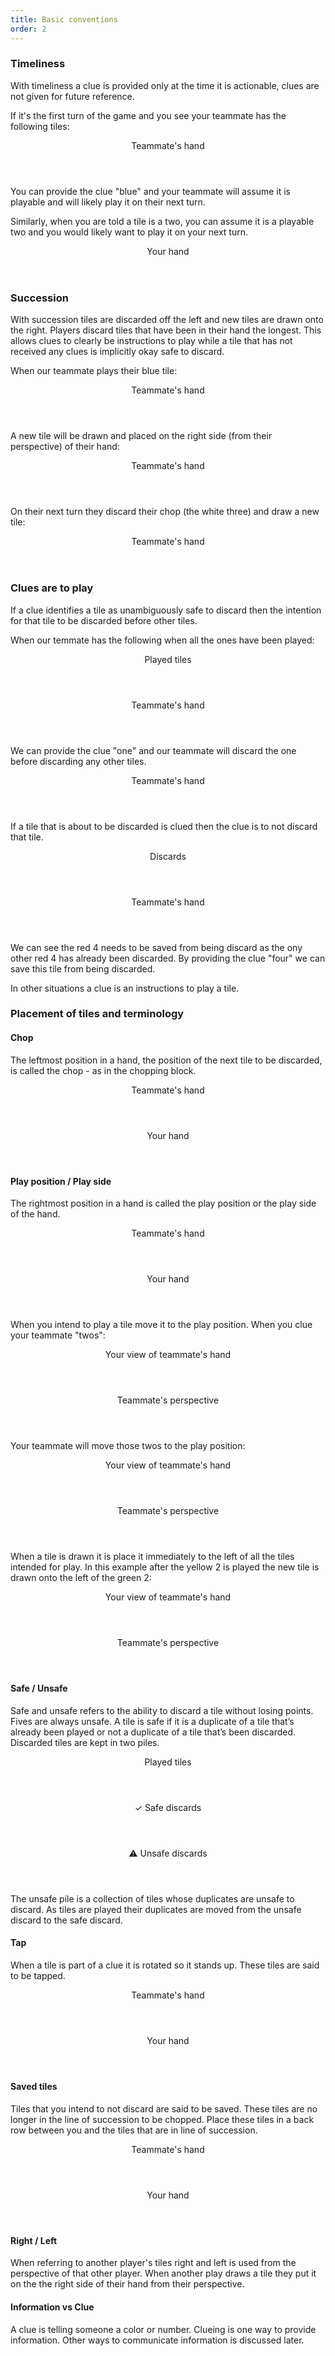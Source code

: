 ```yaml
---
title: Basic conventions
order: 2
---
```


### Timeliness

With timeliness a clue is provided only at the time it is actionable, clues are not given for future reference.

If it's the first turn of the game and you see your teammate has the following tiles:

<game>
  <hand>
    <header>Teammate's hand</header>
    <tiles>
      <tile color="yellow" rank="2"></tile>
      <tile color="green" rank="2"></tile>
      <tile color="red" rank="4"></tile>
      <tile color="blue" rank="1"><highlighted></highlighted></tile>
      <tile color="white" rank="3"></tile>
    </tiles>
  </hand>
</game>

You can provide the clue "blue" and your teammate will assume it is playable and will likely play it on their next turn.

Similarly, when you are told a tile is a two, you can assume it is a playable two and you would likely want to play it on your next turn.

<game>
  <hand>
    <header>Your hand</header>
    <tiles>
      <tile hidden></tile>
      <tile hidden></tile>
      <tile hidden><highlighted></highlighted></tile>
      <tile hidden></tile>
      <tile hidden></tile>
    </tiles>
  </hand>
</game>

### Succession

With succession tiles are discarded off the left and new tiles are drawn onto the right. Players discard tiles that have been in their hand the longest. This allows clues to clearly be instructions to play while a tile that has not received any clues is implicitly okay safe to discard.

When our teammate plays their blue tile:

<game>
  <hand>
    <header>Teammate's hand</header>
    <tiles>
      <tile color="yellow" rank="2"></tile>
      <tile color="green" rank="2"></tile>
      <tile color="red" rank="4"></tile>
      <tile color="blue" rank="1"><highlighted></highlighted></tile>
      <tile color="white" rank="3"></tile>
    </tiles>
  </hand>
</game>

A new tile will be drawn and placed on the right side (from their perspective) of their hand:

<game>
  <hand>
    <header>Teammate's hand</header>
    <tiles>
      <tile color="rainbow" rank="1"></tile>
      <tile color="yellow" rank="2"></tile>
      <tile color="green" rank="2"></tile>
      <tile color="red" rank="4"></tile>
      <tile color="white" rank="3"></tile>
    </tiles>
  </hand>
</game>

On their next turn they discard their chop (the white three) and draw a new tile:

<game>
  <hand>
    <header>Teammate's hand</header>
    <tiles>
      <tile color="rainbow" rank="4"></tile>
      <tile color="rainbow" rank="1"></tile>
      <tile color="yellow" rank="2"></tile>
      <tile color="green" rank="2"></tile>
      <tile color="red" rank="4"></tile>
    </tiles>
  </hand>
</game>

### Clues are to play

If a clue identifies a tile as unambiguously safe to discard then the intention for that tile to be discarded before other tiles.

When our temmate has the following when all the ones have been played:

<game>
  <pile>
    <header>Played tiles</header>
    <tiles>
      <tile color="yellow" rank="1"></tile>
      <tile color="yellow" rank="2"></tile>
      <tile color="yellow" rank="3"></tile>
      <tile color="yellow" rank="4"></tile>
    </tiles>
    <tiles>
      <tile color="blue" rank="1"></tile>
      <tile color="blue" rank="2"></tile>
      <tile color="blue" rank="3"></tile>
    </tiles>
    <tiles>
      <tile color="red" rank="1"></tile>
    </tiles>
    <tiles>
      <tile color="white" rank="1"></tile>
    </tiles>
    <tiles>
      <tile color="rainbow" rank="1"></tile>
    </tiles>
  </pile>
  
  <hand>
    <header>Teammate's hand</header>
    <tiles>
      <tile color="rainbow" rank="4"></tile>
      <tile color="rainbow" rank="1"></tile>
      <tile color="yellow" rank="2"></tile>
      <tile color="green" rank="2"></tile>
      <tile color="red" rank="4"></tile>
    </tiles>
  </hand>
</game>

We can provide the clue "one" and our teammate will discard the one before discarding any other tiles.

<game>
  <hand>
    <header>Teammate's hand</header>
    <tiles>
      <tile color="rainbow" rank="4"></tile>
      <tile color="rainbow" rank="1"></tile>
      <tile color="yellow" rank="2"></tile>
      <tile color="green" rank="2"></tile>
      <tile color="red" rank="4"></tile>
    </tiles>
  </hand>
</game>

If a tile that is about to be discarded is clued then the clue is to not discard that tile.

<game>
  <pile>
    <header>Discards</header>
    <tiles>
      <tile color="yellow" rank="4"></tile>
    </tiles>
    <tiles>
      <tile color="blue" rank="3"></tile>
    </tiles>
    <tiles>
      <tile color="red" rank="1"></tile>
      <tile color="red" rank="4"></tile>
    </tiles>
    <tiles>
      <tile color="white" rank="1"></tile>
    </tiles>
    <tiles>
      <tile color="rainbow" rank="1"></tile>
    </tiles>
  </pile>

  <hand>
    <header>Teammate's hand</header>
    <tiles>
      <tile color="blue" rank="1"></tile>
      <tile color="red" rank="1"></tile>
      <tile color="yellow" rank="2"></tile>
      <tile color="green" rank="2"></tile>
      <tile color="red" rank="4"></tile>
    </tiles>
  </hand>
</game>

We can see the red 4 needs to be saved from being discard as the ony other red 4 has already been discarded. By providing the clue "four" we can save this tile from being discarded.

In other situations a clue is an instructions to play a tile.

### Placement of tiles and terminology

#### Chop
The leftmost position in a hand, the position of the next tile to be discarded, is called the chop - as in the chopping block.

<game>
  <hand>
    <header>Teammate's hand</header>
    <tiles>
      <tile color="blue" rank="1"></tile>
      <tile color="red" rank="1"></tile>
      <tile color="yellow" rank="2"></tile>
      <tile color="green" rank="2"></tile>
      <tile color="red" rank="4"><highlighted></highlighted></tile>
    </tiles>
  </hand>
  
  <hand>
    <header>Your hand</header>
    <tiles>
      <tile hidden><highlighted></highlighted></tile>
      <tile hidden></tile>
      <tile hidden></tile>
      <tile hidden></tile>
      <tile hidden></tile>
    </tiles>
  </hand>
</game>

#### Play position / Play side
The rightmost position in a hand is called the play position or the play side of the hand.

<game>
  <hand>
    <header>Teammate's hand</header>
    <tiles>
      <tile color="blue" rank="1"><highlighted></highlighted></tile>
      <tile color="red" rank="1"></tile>
      <tile color="yellow" rank="2"></tile>
      <tile color="green" rank="2"></tile>
      <tile color="red" rank="4"></tile>
    </tiles>
  </hand>
  
  <hand>
    <header>Your hand</header>
    <tiles>
      <tile hidden></tile>
      <tile hidden></tile>
      <tile hidden></tile>
      <tile hidden></tile>
      <tile hidden><highlighted></highlighted></tile>
    </tiles>
  </hand>
</game>

When you intend to play a tile move it to the play position. When you clue your teammate "twos":

<game>
  <hand>
    <header>Your view of teammate's hand</header>
    <tiles>
      <tile color="blue" rank="1"></tile>
      <tile color="red" rank="1"></tile>
      <tile color="yellow" rank="2"><highlighted></highlighted></tile>
      <tile color="green" rank="2"><highlighted></highlighted></tile>
      <tile color="red" rank="4"></tile>
    </tiles>
  </hand>

  <hand>
    <header>Teammate's perspective</header>
    <tiles>
      <tile hidden></tile>
      <tile hidden><highlighted></highlighted></tile>
      <tile hidden><highlighted></highlighted></tile>
      <tile hidden></tile>
      <tile hidden></tile>
    </tiles>
  </hand>
</game>

Your teammate will move those twos to the play position:

<game>
  <hand>
    <header>Your view of teammate's hand</header>
    <tiles>
      <tile color="yellow" rank="2" tapped><highlighted></highlighted></tile>
      <tile color="green" rank="2" tapped><highlighted></highlighted></tile>
      <tile color="blue" rank="1"></tile>
      <tile color="red" rank="1"></tile>
      <tile color="red" rank="4"></tile>
    </tiles>
  </hand>

  <hand>
    <header>Teammate's perspective</header>
    <tiles>
      <tile hidden></tile>
      <tile hidden></tile>
      <tile hidden></tile>
      <tile hidden tapped><highlighted></highlighted></tile>
      <tile hidden tapped><highlighted></highlighted></tile>
    </tiles>
  </hand>
</game>

When a tile is drawn it is place it immediately to the left of all the tiles intended for play. In this example after the yellow 2 is played the new tile is drawn onto the left of the green 2:

<game>
  <hand>
    <header>Your view of teammate's hand</header>
    <tiles>
      <tile color="green" rank="2" tapped></tile>
      <tile color="rainbow" rank="3"><highlighted></highlighted></tile>
      <tile color="blue" rank="1"></tile>
      <tile color="red" rank="1"></tile>
      <tile color="red" rank="4"></tile>
    </tiles>
  </hand>

  <hand>
    <header>Teammate's perspective</header>
    <tiles>
      <tile hidden></tile>
      <tile hidden></tile>
      <tile hidden></tile>
      <tile hidden><highlighted></highlighted></tile>
      <tile hidden tapped></tile>
    </tiles>
  </hand>
</game>

#### Safe / Unsafe
Safe and unsafe refers to the ability to discard a tile without losing points. Fives are always unsafe. A tile is safe if it is a duplicate of a tile that’s already been played or not a duplicate of a tile that’s been discarded. Discarded tiles are kept in two piles.
 
 <game>
   <pile>
     <header>Played tiles</header>
     <tiles>
       <tile color="yellow" rank="1"></tile>
     </tiles>
     <tiles>
       <tile color="blue" rank="1"></tile>
     </tiles>
     <tiles>
       <tile color="red" rank="1"></tile>
       <tile color="red" rank="2"></tile>
     </tiles>
   </pile>
 
   <pile>
     <header>✓ Safe discards</header>
     <tiles>
       <tile color="yellow" rank="1"></tile>
     </tiles>
     <tiles>
       <tile color="red" rank="2"></tile>
     </tiles>
   </pile>

   <pile>
     <header>⚠ Unsafe discards</header>
     <tiles>
       <tile color="yellow" rank="4"></tile>
     </tiles>
     <tiles>
       <tile color="red" rank="3"></tile>
       <tile color="red" rank="4"></tile>
     </tiles>
   </pile>
 </game>

 
 The unsafe pile is a collection of tiles whose duplicates are unsafe to discard. As tiles are played their duplicates are moved from the unsafe discard to the safe discard.

#### Tap

When a tile is part of a clue it is rotated so it stands up. These tiles are said to be tapped.

<game>
  <hand>
    <header>Teammate's hand</header>
    <tiles>
      <tile color="blue" rank="1"></tile>
      <tile color="red" rank="1"></tile>
      <tile color="yellow" rank="2" tapped></tile>
      <tile color="green" rank="2" tapped></tile>
      <tile color="red" rank="4"></tile>
    </tiles>
  </hand>
  
  <hand>
    <header>Your hand</header>
    <tiles>
      <tile hidden></tile>
      <tile hidden tapped></tile>
      <tile hidden></tile>
      <tile hidden></tile>
      <tile hidden></tile>
    </tiles>
  </hand>
</game>

#### Saved tiles

Tiles that you intend to not discard are said to be saved. These tiles are no longer in the line of succession to be chopped. Place these tiles in a back row between you and the tiles that are in line of succession.

<game>
  <hand>
    <header>Teammate's hand</header>
    <tiles>
      <tile color="blue" rank="5" tapped><highlighted></highlighted></tile>
    </tiles>
    <tiles>
      <tile color="red" rank="1"></tile>
      <tile color="yellow" rank="2"></tile>
      <tile color="green" rank="2"></tile>
      <tile color="red" rank="4"></tile>
    </tiles>
  </hand>
  
  <hand>
    <header>Your hand</header>
    <tiles>
      <tile hidden></tile>
      <tile hidden></tile>
      <tile hidden></tile>
    </tiles>
    <tiles>
      <tile hidden tapped><highlighted></highlighted></tile>
      <tile hidden tapped><highlighted></highlighted></tile>
    </tiles>
  </hand>
</game>

#### Right / Left

When referring to another player's tiles right and left is used from the perspective of that other player. When another play draws a tile they put it on the the right side of their hand from their perspective.
    
#### Information vs Clue

A clue is telling someone a color or number. Clueing is one way to provide information. Other ways to communicate information is discussed later.
